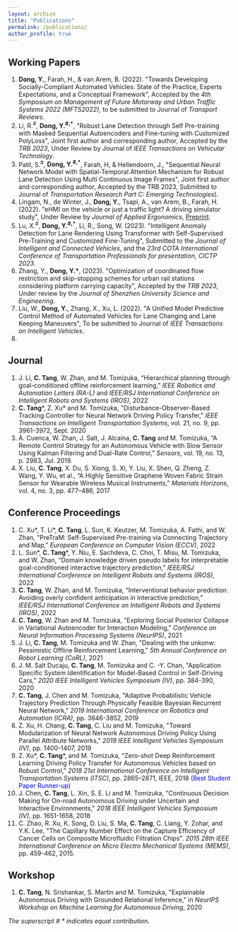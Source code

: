 ```yaml
---
layout: archive
title: "Publications"
permalink: /publications/
author_profile: true
---
```

## Working Papers
1. **Dong, Y.**, Farah, H., & van Arem, B. (2022). "Towards Developing Socially-Compliant Automated Vehicles: State of the Practice, Experts Expectations, and a Conceptual Framework", Accepted by the *4th Symposium on Management of Future Motorway and Urban Traffic Systems 2022 (MFTS2022)*, to be submitted to Journal of *Transport Reviews*.
2. Li, R.<sup>#</sup>, **Dong, Y.<sup>#,*</sup>**, "Robust Lane Detection through Self Pre-training with Masked Sequential Autoencoders and Fine-tuning with Customized PolyLoss", Joint first author and corresponding author, Accepted by the *TRB 2023*, Under Review by Journal of *IEEE Transactions on Vehicular Technology*.
3. Patil, S.<sup>#</sup>, **Dong, Y.<sup>#,*</sup>**, Farah, H, & Hellendoorn, J., "Sequential Neural Network Model with Spatial-Temporal Attention Mechanism for Robust Lane Detection Using Multi Continuous Image Frames", Joint first author and corresponding author, Accepted by the TRB 2023, Submitted to Journal of *Transportation Research Part C: Emerging Technologies*).
4. Lingam, N., de Winter, J., **Dong, Y.**, Tsapi, A., van Arem, B., Farah, H. (2022). "eHMI on the vehicle or just a traffic light? A driving simulator study", Under Review by *Journal of Applied Ergonomics*, [Preprint](https://doi.org/10.13140/RG.2.2.12469.35042).
5. Lu, X.<sup>#</sup>, **Dong, Y.<sup>#,*</sup>**, Li, R., Song, W. (2023). "Intelligent Anomaly Detection for Lane Rendering Using Transformer with Self-Supervised Pre-Training and Customized Fine-Tuning", Submitted to the *Journal of Intelligent and Connected Vehicles*, and the *23rd COTA International Conference of Transportation Professionals for presentation, CICTP 2023*.
6. Zhang, Y., **Dong, Y.\***, (2023). "Optimization of coordinated flow restriction and skip-stopping schemes for urban rail stations considering platform carrying capacity", Accepted by the *TRB 2023*, Under review by the *Journal of Shenzhen University Science and Engineering*.
7. Liu, W., **Dong, Y.**, Zhang, X., Xu, L. (2022). "A Unified Model Predictive Control Method of Automated Vehicles for Lane Changing and Lane Keeping Maneuvers", To be submitted to Journal of *IEEE Transactions on Intelligent Vehicles*.
8. 

## Journal
1. J. Li, **C. Tang**, W. Zhan, and M. Tomizuka, “Hierarchical planning through goal-conditioned offline reinforcement learning,” *IEEE Robotics and Automation Letters (RA-L)* and *IEEE/RSJ International Conference on Intelligent Robots and Systems (IROS)*, 2022
1. **C. Tang**\*, Z. Xu\* and M. Tomizuka, "Disturbance-Observer-Based Tracking Controller for Neural Network Driving Policy Transfer," *IEEE Transactions on Intelligent Transportation Systems*, vol. 21, no. 9, pp. 3961-3972, Sept. 2020 
1. Á. Cuenca, W. Zhan, J. Salt, J. Alcaina, **C. Tang** and M. Tomizuka, “A Remote Control Strategy for an Autonomous Vehicle with Slow Sensor Using Kalman Filtering and Dual-Rate Control,” *Sensors*, vol. 19, no. 13, p. 2983, Jul. 2019.
1. X. Liu, **C. Tang**, X. Du, S. Xiong, S. Xi, Y. Liu, X. Shen, Q. Zheng, Z. Wang, Y. Wu, et al., “A Highly Sensitive Graphene Woven Fabric Strain Sensor for Wearable Wireless Musical Instruments,” *Materials Horizons*, vol. 4, no. 3, pp. 477–486, 2017

## Conference Proceedings
1. C. Xu\*, T. Li\*, **C. Tang**, L. Sun, K. Keutzer, M. Tomizuka, A. Fathi, and W. Zhan, "PreTraM: Self-Supervised Pre-training via Connecting Trajectory and Map," *European Conference on Computer Vision (ECCV)*, 2022
1. L. Sun\*, **C. Tang**\*, Y. Niu, E. Sachdeva, C. Choi, T. Misu, M. Tomizuka, and W. Zhan, “Domain knowledge driven pseudo labels for interpretable goal-conditioned interactive trajectory prediction,” *IEEE/RSJ International Conference on Intelligent Robots and Systems (IROS)*, 2022
1. **C. Tang**, W. Zhan, and M. Tomizuka, “Interventional behavior prediction: Avoiding overly confident anticipation in interactive prediction,” *IEEE/RSJ International Conference on Intelligent Robots and Systems (IROS)*, 2022
1. **C. Tang**, W. Zhan and M. Tomizuka, "Exploring Social Posterior Collapse in Variational Autoencoder for Interaction Modeling," *Conference on Neural Information Processing Systems (NeurIPS)*, 2021
1. J. Li, **C. Tang**, M. Tomizuka and W. Zhan, "Dealing with the unkonw: Pessimistic Offline Reinforcement Learning," *5th Annual Conference on Robot Learning (CoRL)*, 2021
1. J. M. Salt Ducaju, **C. Tang**, M. Tomizuka and C. -Y. Chan, "Application Specific System Identification for Model-Based Control in Self-Driving Cars," *2020 IEEE Intelligent Vehicles Symposium (IV)*, pp. 384-390, 2020
1. **C. Tang**, J. Chen and M. Tomizuka, "Adaptive Probabilistic Vehicle Trajectory Prediction Through Physically Feasible Bayesian Recurrent Neural Network," *2019 International Conference on Robotics and Automation (ICRA)*, pp. 3846-3852, 2019
1. Z. Xu, H. Chang, **C. Tang**, C. Liu and M. Tomizuka, "Toward Modularization of Neural Network Autonomous Driving Policy Using Parallel Attribute Networks," *2019 IEEE Intelligent Vehicles Symposium (IV)*, pp. 1400-1407, 2019
1. Z. Xu\*, **C. Tang**\*, and M. Tomizuka, “Zero-shot Deep Reinforcement Learning Driving Policy Transfer for Autonomous Vehicles based on Robust Control,” *2018 21st International Conference on Intelligent Transportation Systems (ITSC)*, pp. 2865–2871, IEEE, 2018 <span style="color:blue">(Best Student Paper Runner-up)</span>
1. J. Chen, **C. Tang**, L. Xin, S. E. Li and M. Tomizuka, "Continuous Decision Making for On-road Autonomous Driving under Uncertain and Interactive Environments," *2018 IEEE Intelligent Vehicles Symposium (IV)*, pp. 1651-1658, 2018
1. C. Zhao, R. Xu, K. Song, D. Liu, S. Ma, **C. Tang**, C. Liang, Y. Zohar, and Y.K. Lee, "The Capillary Number Effect on the Capture Efficiency of Cancer Cells on Composite Microfluidic Filtration Chips". *2015 28th IEEE International Conference on Micro Electro Mechanical Systems (MEMS)*, pp. 459-462, 2015.

## Workshop
1. **C. Tang**, N. Srishankar, S. Martin and M. Tomizuka, "Explainable Autonomous Driving with Grounded Relational Inference," in *NeurIPS Workshop on Machine Learning for Autonomous Driving*, 2020

_The superscript \# \* indicates equal contribution._
